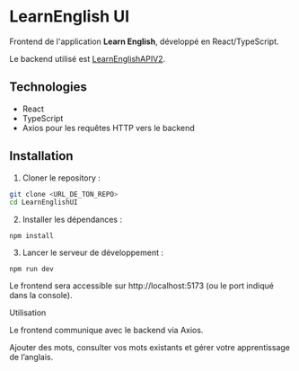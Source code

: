 # LearnEnglish UI

Frontend de l'application **Learn English**, développé en React/TypeScript.

Le backend utilisé est [LearnEnglishAPIV2](https://github.com/BastienMorrier/LearnEnglishAPIV2).

## Technologies

- React
- TypeScript
- Axios pour les requêtes HTTP vers le backend

## Installation

1. Cloner le repository :
```bash
git clone <URL_DE_TON_REPO>
cd LearnEnglishUI
```

2. Installer les dépendances :
```
npm install
```

3. Lancer le serveur de développement :
```
npm run dev
```

Le frontend sera accessible sur http://localhost:5173 (ou le port indiqué dans la console).

Utilisation

Le frontend communique avec le backend via Axios.

Ajouter des mots, consulter vos mots existants et gérer votre apprentissage de l’anglais.